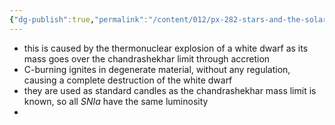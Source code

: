 ```yaml
---
{"dg-publish":true,"permalink":"/content/012/px-282-stars-and-the-solar-system/e-stellar-evolution/px-282-e8-supernova-ia/","noteIcon":"1","created":"2024-11-26T10:53:29.170+00:00","updated":"2024-11-26T10:56:01.927+00:00"}
---
```


- this is caused by the thermonuclear explosion of a white dwarf as its mass goes over the chandrashekhar limit through accretion
- C-burning ignites in degenerate material, without any regulation, causing a complete destruction of the white dwarf
- they are used as standard candles as the chandrashekhar mass limit is known, so all $SN Ia$ have the same luminosity
- 
